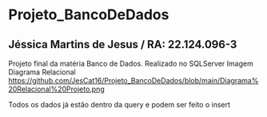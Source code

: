 # Projeto_BancoDeDados
## Jéssica Martins de Jesus / RA: 22.124.096-3
Projeto final da matéria Banco de Dados. 
Realizado no SQLServer
Imagem Diagrama Relacional
https://github.com/JesCat16/Projeto_BancoDeDados/blob/main/Diagrama%20Relacional%20Projeto.png

Todos os dados já estão dentro da query e podem ser feito o insert
